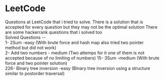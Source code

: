 # LeetCode
Questions at LeetCode that i tried to solve. There is a solution that is accepted for every question but they may not be the optimal solution  There are some hackerrank questions that i solved too  
Solved Questions --  
1- 2Sum -easy   (With brute force and hash map also tried two pointer method but did not work)  
2- Add two numbers - medium (Two attemps for it one of them is not accepted because of no limiting of numbers)
15- 3Sum -medium (With brute force and two pointer solution)  
226- Binary tree inversion -easy (Binary tree inversion using a structure similar to postorder traversal)
